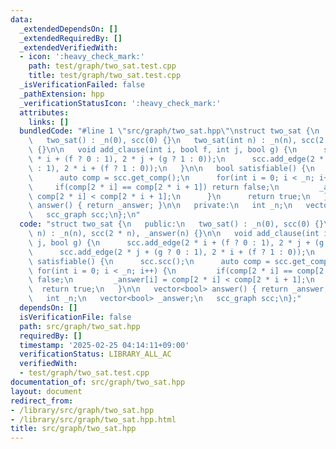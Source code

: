 ```yaml
---
data:
  _extendedDependsOn: []
  _extendedRequiredBy: []
  _extendedVerifiedWith:
  - icon: ':heavy_check_mark:'
    path: test/graph/two_sat.test.cpp
    title: test/graph/two_sat.test.cpp
  _isVerificationFailed: false
  _pathExtension: hpp
  _verificationStatusIcon: ':heavy_check_mark:'
  attributes:
    links: []
  bundledCode: "#line 1 \"src/graph/two_sat.hpp\"\nstruct two_sat {\n   public:\n\
    \   two_sat() : _n(0), scc(0) {}\n   two_sat(int n) : _n(n), scc(2 * n), _answer(n)\
    \ {}\n\n   void add_clause(int i, bool f, int j, bool g) {\n      scc.add_edge(2\
    \ * i + (f ? 0 : 1), 2 * j + (g ? 1 : 0));\n      scc.add_edge(2 * j + (g ? 0\
    \ : 1), 2 * i + (f ? 1 : 0));\n   }\n\n   bool satisfiable() {\n      scc.scc();\n\
    \      auto comp = scc.get_comp();\n      for(int i = 0; i < _n; i++) {\n    \
    \     if(comp[2 * i] == comp[2 * i + 1]) return false;\n         _answer[i] =\
    \ comp[2 * i] < comp[2 * i + 1];\n      }\n      return true;\n   }\n\n   vector<bool>\
    \ answer() { return _answer; }\n\n   private:\n   int _n;\n   vector<bool> _answer;\n\
    \   scc_graph scc;\n};\n"
  code: "struct two_sat {\n   public:\n   two_sat() : _n(0), scc(0) {}\n   two_sat(int\
    \ n) : _n(n), scc(2 * n), _answer(n) {}\n\n   void add_clause(int i, bool f, int\
    \ j, bool g) {\n      scc.add_edge(2 * i + (f ? 0 : 1), 2 * j + (g ? 1 : 0));\n\
    \      scc.add_edge(2 * j + (g ? 0 : 1), 2 * i + (f ? 1 : 0));\n   }\n\n   bool\
    \ satisfiable() {\n      scc.scc();\n      auto comp = scc.get_comp();\n     \
    \ for(int i = 0; i < _n; i++) {\n         if(comp[2 * i] == comp[2 * i + 1]) return\
    \ false;\n         _answer[i] = comp[2 * i] < comp[2 * i + 1];\n      }\n    \
    \  return true;\n   }\n\n   vector<bool> answer() { return _answer; }\n\n   private:\n\
    \   int _n;\n   vector<bool> _answer;\n   scc_graph scc;\n};"
  dependsOn: []
  isVerificationFile: false
  path: src/graph/two_sat.hpp
  requiredBy: []
  timestamp: '2025-02-25 04:14:11+09:00'
  verificationStatus: LIBRARY_ALL_AC
  verifiedWith:
  - test/graph/two_sat.test.cpp
documentation_of: src/graph/two_sat.hpp
layout: document
redirect_from:
- /library/src/graph/two_sat.hpp
- /library/src/graph/two_sat.hpp.html
title: src/graph/two_sat.hpp
---
```

